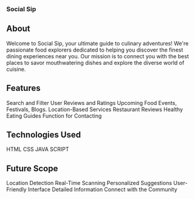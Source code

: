 ### Social Sip
## About 
Welcome to Social Sip,  your ultimate guide to culinary adventures! We're passionate food explorers dedicated to helping you discover the finest dining experiences near you. Our mission is to connect you with the best places to savor mouthwatering dishes and explore the diverse world of cuisine.

## Features 
Search and Filter
User Reviews and Ratings
Upcoming Food Events,  Festivals, Blogs.
Location-Based Services
Restaurant Reviews
Healthy Eating Guides
Function for Contacting

## Technologies Used
HTML
CSS
JAVA SCRIPT

## Future Scope
Location Detection
Real-Time Scanning
Personalized Suggestions
User-Friendly Interface
Detailed Information
Connect with the Community

